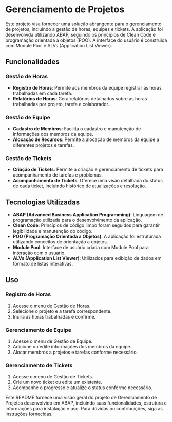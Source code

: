 # Gerenciamento de Projetos

Este projeto visa fornecer uma solução abrangente para o gerenciamento de projetos, incluindo a gestão de horas, equipes e tickets. A aplicação foi desenvolvida utilizando ABAP, seguindo os princípios de Clean Code e programação orientada a objetos (POO). A interface do usuário é construída com Module Pool e ALVs (Application List Viewer).

## Funcionalidades

### Gestão de Horas
- **Registro de Horas**: Permite aos membros da equipe registrar as horas trabalhadas em cada tarefa.
- **Relatórios de Horas**: Gera relatórios detalhados sobre as horas trabalhadas por projeto, tarefa e colaborador.

### Gestão de Equipe
- **Cadastro de Membros**: Facilita o cadastro e manutenção de informações dos membros da equipe.
- **Alocação de Recursos**: Permite a alocação de membros da equipe a diferentes projetos e tarefas.

### Gestão de Tickets
- **Criação de Tickets**: Permite a criação e gerenciamento de tickets para acompanhamento de tarefas e problemas.
- **Acompanhamento de Tickets**: Oferece uma visão detalhada do status de cada ticket, incluindo histórico de atualizações e resolução.

## Tecnologias Utilizadas

- **ABAP (Advanced Business Application Programming)**: Linguagem de programação utilizada para o desenvolvimento da aplicação.
- **Clean Code**: Princípios de código limpo foram seguidos para garantir legibilidade e manutenção do código.
- **POO (Programação Orientada a Objetos)**: A aplicação foi estruturada utilizando conceitos de orientação a objetos.
- **Module Pool**: Interface de usuário criada com Module Pool para interação com o usuário.
- **ALVs (Application List Viewer)**: Utilizados para exibição de dados em formato de listas interativas.

## Uso

### Registro de Horas

1. Acesse o menu de Gestão de Horas.
2. Selecione o projeto e a tarefa correspondente.
3. Insira as horas trabalhadas e confirme.

### Gerenciamento de Equipe

1. Acesse o menu de Gestão de Equipe.
2. Adicione ou edite informações dos membros da equipe.
3. Alocar membros a projetos e tarefas conforme necessário.

### Gerenciamento de Tickets

1. Acesse o menu de Gestão de Tickets.
2. Crie um novo ticket ou edite um existente.
3. Acompanhe o progresso e atualize o status conforme necessário.


Este README fornece uma visão geral do projeto de Gerenciamento de Projetos desenvolvido em ABAP, incluindo suas funcionalidades, estrutura e informações para instalação e uso. Para dúvidas ou contribuições, siga as instruções fornecidas.

